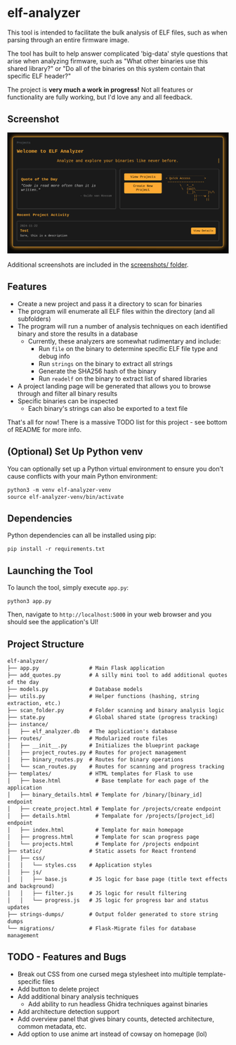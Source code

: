 # elf-analyzer

This tool is intended to facilitate the bulk analysis of ELF files, such as when parsing through an entire firmware image.

The tool has built to help answer complicated 'big-data' style questions that arise when analyzing firmware, such as "What other binaries use this shared library?" or "Do all of the binaries on this system contain that specific ELF header?"

The project is **very much a work in progress!** Not all features or functionality are fully working, but I'd love any and all feedback.

## Screenshot

<p align="center">
	<img src="screenshots/1-homepage.png" />
</p>

Additional screenshots are included in the [screenshots/ folder](screenshots/README.md).

## Features

- Create a new project and pass it a directory to scan for binaries
- The program will enumerate all ELF files within the directory (and all subfolders)
- The program will run a number of analysis techniques on each identified binary and store the results in a database
	- Currently, these analyzers are somewhat rudimentary and include:
		- Run `file` on the binary to determine specific ELF file type and debug info
		- Run `strings` on the binary to extract all strings
		- Generate the SHA256 hash of the binary
		- Run `readelf` on the binary to extract list of shared libraries
- A project landing page will be generated that allows you to browse through and filter all binary results
- Specific binaries can be inspected
	- Each binary's strings can also be exported to a text file

That's all for now! There is a massive TODO list for this project - see bottom of README for more info.

## (Optional) Set Up Python venv

You can optionally set up a Python virtual environment to ensure you don't cause conflicts with your main Python environment:

```
python3 -m venv elf-analyzer-venv
source elf-analyzer-venv/bin/activate
```

## Dependencies

Python dependencies can all be installed using pip:

```
pip install -r requirements.txt
```

## Launching the Tool

To launch the tool, simply execute `app.py`:

```
python3 app.py
```

Then, navigate to `http://localhost:5000` in your web browser and you should see the application's UI!

## Project Structure

```
elf-analyzer/
├── app.py                # Main Flask application
├── add_quotes.py         # A silly mini tool to add additional quotes of the day
├── models.py             # Database models
├── utils.py              # Helper functions (hashing, string extraction, etc.)
├── scan_folder.py        # Folder scanning and binary analysis logic
├── state.py              # Global shared state (progress tracking)
├── instance/
│   ├── elf_analyzer.db   # The application's database
├── routes/               # Modularized route files
│   ├── __init__.py       # Initializes the blueprint package
│   ├── project_routes.py # Routes for project management
│   ├── binary_routes.py  # Routes for binary operations
│   └── scan_routes.py    # Routes for scanning and progress tracking
├── templates/            # HTML templates for Flask to use
│   ├── base.html           # Base template for each page of the application
│   ├── binary_details.html # Template for /binary/[binary_id] endpoint
│   ├── create_project.html # Template for /projects/create endpoint
│   ├── details.html        # Tempalate for /projects/[project_id] endpoint
│   ├── index.html          # Template for main homepage
│   ├── progress.html       # Template for scan progress page
│   └── projects.html       # Template for /projects endpoint
├── static/               # Static assets for React frontend
│   ├── css/
│   │   └── styles.css    # Application styles
│   ├── js/
│   │   ├── base.js       # JS logic for base page (title text effects and background)
│   │   ├── filter.js     # JS logic for result filtering
│   │   └── progress.js   # JS logic for progress bar and status updates
├── strings-dumps/        # Output folder generated to store string dumps
└── migrations/           # Flask-Migrate files for database management
```

## TODO - Features and Bugs

- Break out CSS from one cursed mega stylesheet into multiple template-specific files
- Add button to delete project
- Add additional binary analysis techniques
	- Add ability to run headless Ghidra techniques against binaries
- Add architecture detection support
- Add overview panel that gives binary counts, detected architecture, common metadata, etc.
- Add option to use anime art instead of cowsay on homepage (lol)
